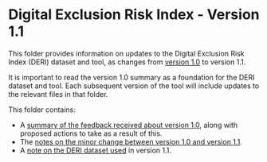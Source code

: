 # Digital Exclusion Risk Index - Version 1.1

This folder provides information on updates to the Digital Exclusion Risk Index (DERI) dataset and tool, as changes from [version 1.0](https://github.com/GreaterManchesterODA/Digital-Exclusion-Risk-Index/blob/main/Version%201.0) to version 1.1.

It is important to read the version 1.0 summary as a foundation for the DERI dataset and tool. Each subsequent version of the tool will include updates to the relevant files in that folder.

This folder contains:
 - A [summary of the feedback received about version 1.0](Feedback%20from%20Version%201.0.md), along with proposed actions to take as a result of this.
 - The [notes on the minor change between version 1.0 and version 1.1](Updates%20notes_v1.1.md).
 - A [note on the DERI dataset used](DERI%20dataset_v1.1.md) in version 1.1.
